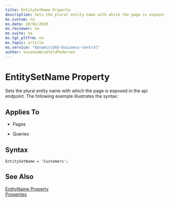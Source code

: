 ```yaml
---
title: EntitySetName Property
description: Sets the plural entity name with which the page is exposed in the api endpoint.
ms.custom: na
ms.date: 10/01/2019
ms.reviewer: na
ms.suite: na
ms.tgt_pltfrm: na
ms.topic: article
ms.service: "dynamics365-business-central"
author: SusanneWindfeldPedersen
---
```


# EntitySetName Property
Sets the plural entity name with which the page is exposed in the api endpoint. The following example illustrates the syntax:

    
## Applies To  
  
- Pages  
  
- Queries  
 
## Syntax
```
EntitySetName = 'Customers';
```

## See Also  
 [EntityName Property](devenv-entityname-property.md)  
 [Properties](devenv-properties.md)  